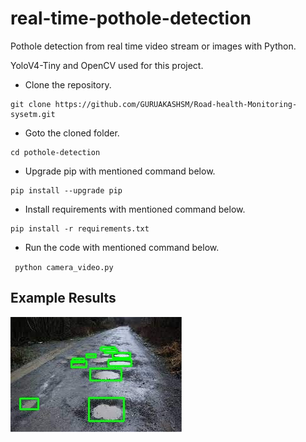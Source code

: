 # real-time-pothole-detection
Pothole detection from real time video stream or images with Python.

YoloV4-Tiny and OpenCV used for this project.
- Clone the repository.
```
git clone https://github.com/GURUAKASHSM/Road-health-Monitoring-sysetm.git
```
- Goto the cloned folder.
```
cd pothole-detection

```
- Upgrade pip with mentioned command below.
```
pip install --upgrade pip
```
- Install requirements with mentioned command below.
```
pip install -r requirements.txt
```
- Run the code with mentioned command below.

` python camera_video.py`



## Example Results
![Example Results](https://github.com/GURUAKASHSM/Road-health-Monitoring-sysetm/blob/main/result1.jpg)




